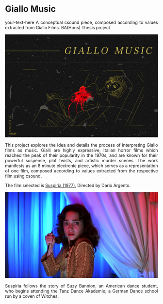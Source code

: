 # Giallo Music
<div style="text-align: justify"> your-text-here 
A conceptual csound piece, composed according to values extracted from Giallo Films. BA(Hons) Thesis project

![Header Image](/Image.jpg)


This project explores the idea and details the process of interpreting Giallo films as music. Gialli are highly expressive, Italian horror films which reached the peak of their popularity in the 1970s, and are known for their powerful suspense, plot twists, and artistic murder scenes. The work manifests as an 8 minute electronic piece, which serves as a representation of one film, composed according to values extracted from the respective film using csound.

The film selected is [Suspiria (1977)](https://letterboxd.com/film/suspiria/ "Suspiria on Letterboxd"), Directed by Dario Argento.

![alt text](/suzy.jpg "Suzy Bannion")

Suspiria follows the story of Suzy Bannion, an American dance student, who begins attending the Tanz Dance Akademie; a German Dance school run by a coven of Witches.

</div>
